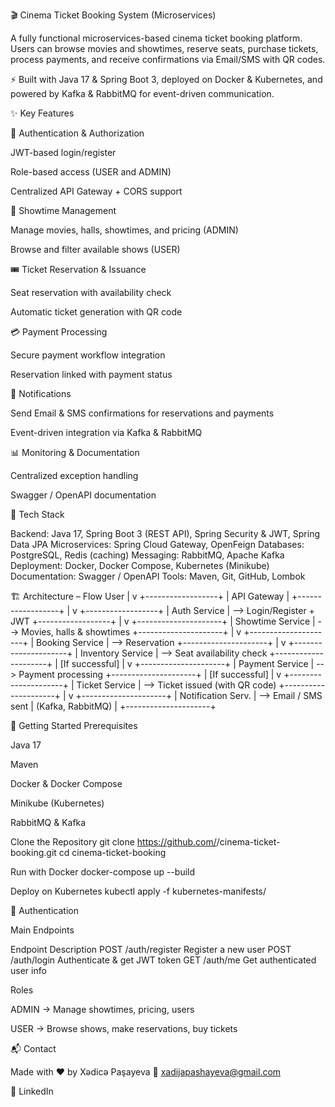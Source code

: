 🎬 Cinema Ticket Booking System (Microservices)

A fully functional microservices-based cinema ticket booking platform.
Users can browse movies and showtimes, reserve seats, purchase tickets, process payments, and receive confirmations via Email/SMS with QR codes.

⚡ Built with Java 17 & Spring Boot 3, deployed on Docker & Kubernetes, and powered by Kafka & RabbitMQ for event-driven communication.

✨ Key Features

🔐 Authentication & Authorization

JWT-based login/register

Role-based access (USER and ADMIN)

Centralized API Gateway + CORS support

🎥 Showtime Management

Manage movies, halls, showtimes, and pricing (ADMIN)

Browse and filter available shows (USER)

🎟 Ticket Reservation & Issuance

Seat reservation with availability check

Automatic ticket generation with QR code

💳 Payment Processing

Secure payment workflow integration

Reservation linked with payment status

📩 Notifications

Send Email & SMS confirmations for reservations and payments

Event-driven integration via Kafka & RabbitMQ

📊 Monitoring & Documentation

Centralized exception handling

Swagger / OpenAPI documentation

🧰 Tech Stack

Backend: Java 17, Spring Boot 3 (REST API), Spring Security & JWT, Spring Data JPA
Microservices: Spring Cloud Gateway, OpenFeign
Databases: PostgreSQL, Redis (caching)
Messaging: RabbitMQ, Apache Kafka
Deployment: Docker, Docker Compose, Kubernetes (Minikube)
Documentation: Swagger / OpenAPI
Tools: Maven, Git, GitHub, Lombok

🏗 Architecture – Flow
User
  |
  v
+------------------+
|   API Gateway    |
+------------------+
        |
        v
+------------------+
|   Auth Service   |  --> Login/Register + JWT
+------------------+
        |
        v
+---------------------+
|  Showtime Service   |  --> Movies, halls & showtimes
+---------------------+
        |
        v
+---------------------+
|  Booking Service    |  --> Reservation
+---------------------+
        |
        v
+---------------------+
| Inventory Service   |  --> Seat availability check
+---------------------+
        |
   [If successful]
        |
        v
+---------------------+
|  Payment Service    |  --> Payment processing
+---------------------+
        |
   [If successful]
        |
        v
+---------------------+
|  Ticket Service     |  --> Ticket issued (with QR code)
+---------------------+
        |
        v
+---------------------+
| Notification Serv.  |  --> Email / SMS sent
|   (Kafka, RabbitMQ) |
+---------------------+

🚀 Getting Started
Prerequisites

Java 17

Maven

Docker & Docker Compose

Minikube (Kubernetes)

RabbitMQ & Kafka

Clone the Repository
git clone https://github.com/<your-username>/cinema-ticket-booking.git
cd cinema-ticket-booking

Run with Docker
docker-compose up --build

Deploy on Kubernetes
kubectl apply -f kubernetes-manifests/

🔐 Authentication

Main Endpoints

Endpoint	Description
POST /auth/register	Register a new user
POST /auth/login	Authenticate & get JWT token
GET /auth/me	Get authenticated user info

Roles

ADMIN → Manage showtimes, pricing, users

USER → Browse shows, make reservations, buy tickets

📬 Contact

Made with ❤️ by Xədicə Paşayeva
📧 xadijapashayeva@gmail.com

🔗 LinkedIn
